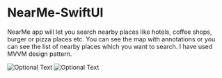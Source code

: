 # NearMe-SwiftUI
NearMe app will let you search nearby places like hotels, coffee shops, burger or pizza places etc. You can see the map with annotations or you can see the list of nearby places which you want to search. I have used MVVM design pattern.

![Optional Text](../main/map.png)
![Optional Text](../main/list.png)
